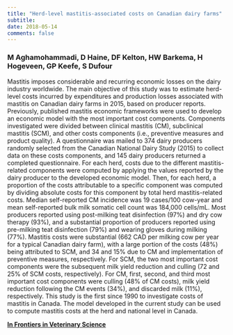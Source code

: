 ```yaml
---
title: "Herd-level mastitis-associated costs on Canadian dairy farms"
subtitle: 
date: 2018-05-14
comments: false
---
```


### M Aghamohammadi, D Haine, DF Kelton, HW Barkema, H Hogeveen, GP Keefe, S Dufour

Mastitis imposes considerable and recurring economic losses on the dairy industry worldwide. The main objective of this study was to estimate herd-level costs incurred by expenditures and production losses associated with mastitis on Canadian dairy farms in 2015, based on producer reports. Previously, published mastitis economic frameworks were used to develop an economic model with the most important cost components. Components investigated were divided between clinical mastitis (CM), subclinical mastitis (SCM), and other costs components (i.e., preventive measures and product quality). A questionnaire was mailed to 374 dairy producers randomly selected from the Canadian National Dairy Study (2015) to collect data on these costs components, and 145 dairy producers returned a completed questionnaire. For each herd, costs due to the different mastitis-related components were computed by applying the values reported by the dairy producer to the developed economic model. Then, for each herd, a proportion of the costs attributable to a specific component was computed by dividing absolute costs for this component by total herd mastitis-related costs. Median self-reported CM incidence was 19 cases/100 cow-year and mean self-reported bulk milk somatic cell count was 184,000 cells/mL. Most producers reported using post-milking teat disinfection (97%) and dry cow therapy (93%), and a substantial proportion of producers reported using pre-milking teat disinfection (79%) and wearing gloves during milking (77%). Mastitis costs were substantial (662 CAD per milking cow per year for a typical Canadian dairy farm), with a large portion of the costs (48%) being attributed to SCM, and 34 and 15% due to CM and implementation of preventive measures, respectively. For SCM, the two most important cost components were the subsequent milk yield reduction and culling (72 and 25% of SCM costs, respectively). For CM, first, second, and third most important cost components were culling (48% of CM costs), milk yield reduction following the CM events (34%), and discarded milk (11%), respectively. This study is the first since 1990 to investigate costs of mastitis in Canada. The model developed in the current study can be used to compute mastitis costs at the herd and national level in Canada.

<i class="ai ai-open-access ai-2x"></i> [**In Frontiers in Veterinary Science**](https://www.frontiersin.org/articles/10.3389/fvets.2018.00100/full)
